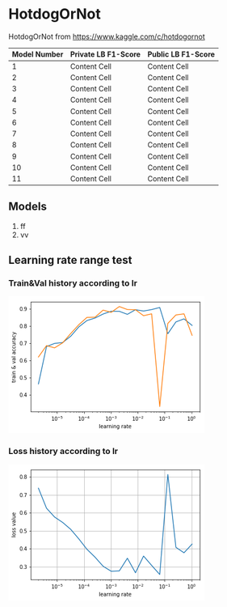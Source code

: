 # HotdogOrNot
HotdogOrNot from https://www.kaggle.com/c/hotdogornot

| Model Number  | Private LB F1-Score   | Public LB F1-Score  |
| ------------- | ----------------------|---------------------|
|   1           | Content Cell          | Content Cell        |
|   2           | Content Cell          | Content Cell        |
|   3           | Content Cell          | Content Cell        |
|   4           | Content Cell          | Content Cell        |
|   5           | Content Cell          | Content Cell        |
|   6           | Content Cell          | Content Cell        |
|   7           | Content Cell          | Content Cell        |
|   8           | Content Cell          | Content Cell        |
|   9           | Content Cell          | Content Cell        |
|   10          | Content Cell          | Content Cell        |
|   11          | Content Cell          | Content Cell        |

## Models
1. ff
2. vv

## Learning rate range test 
### Train&Val history according to lr

![](https://raw.githubusercontent.com/basic39/HotdogOrNot/master/images/ValTrain_lr.png)

### Loss history according to lr

![](https://raw.githubusercontent.com/basic39/HotdogOrNot/master/images/Loss_lr.png)

